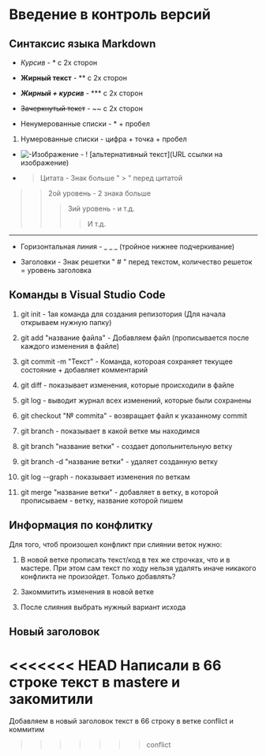 # Введение в контроль версий

## Синтаксис языка Markdown

* *Курсив* - \* с 2х сторон

* **Жирный текст** - ** c 2х сторон

* ***Жирный + курсив*** - *** с 2х сторон

* ~~Зачеркнутый текст~~ - ~~ с 2х сторон

* Ненумерованные списки - * + пробел 

1. Нумерованные списки - цифра + точка + пробел

* ![-Изображение]() - \!  \[альтернативный текст](URL ссылки на изображение) 

* >Цитата - Знак больше " > " перед цитатой
>> 2ой уровень - 2 знака больше 
>>> 3ий уровень - и т.д.
>>>> И т.д.

 ___

* Горизонтальная линия - _ _ _ (тройное нижнее подчеркивание)

* Заголовки - Знак решетки " # " перед текстом, количество решеток = уровень заголовка

## Команды в Visual Studio Code 

1. git init - 1ая команда для создания репизотория (Для начала открываем нужную папку)

2. git add "название файла" - Добавляем файл (прописывается после каждого изменения в файле)

3. git commit -m "Текст" - Команда, котороая сохраняет текущее состояние + добавляет комментарий

4. git diff - показывает изменения, которые происходили в файле

5. git log - выводит журнал всех изменений, которые были сохранены

6. git checkout "№ commita" - возвращает файл к указанному commit

7. git branch - показывает в какой ветке мы находимся

8. git branch "название ветки" - создает допольнительную ветку

9. git branch -d "название ветки" - удаляет созданную ветку

10. git log --graph - показывает изменения по веткам

11. git merge "название ветки" - добавляет в ветку, в которой прописываем - ветку, название которой пишем

## Информация по конфлитку

Для того, чтоб произошел конфликт при слиянии веток нужно: 

1. В новой ветке прописать текст/код в тех же строчках, что и в мастере. При этом сам текст по ходу нельзя удалять иначе никакого конфликта не произойдет. Только добавлять? 

2. Закоммитить изменения в новой ветке 

3. После слияния выбрать нужный вариант исхода 

## Новый заголовок 

<<<<<<< HEAD
Написали в 66 строке текст в mastere и закомитили
=======
Добавляем в новый заголовок текст в 66 строку в ветке conflict и коммитим
>>>>>>> conflict
